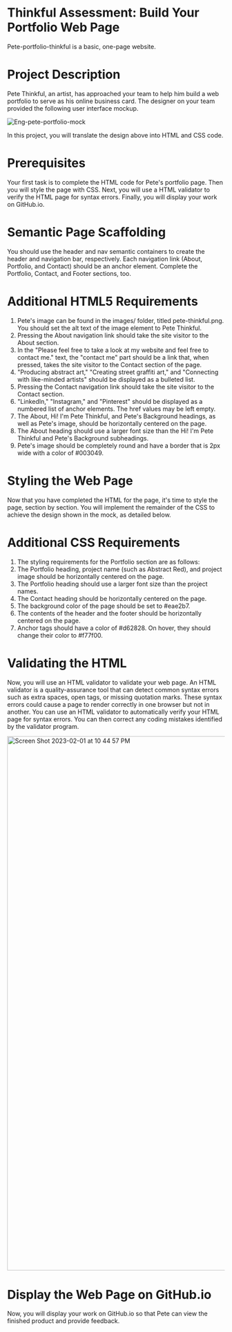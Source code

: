 # Thinkful Assessment: Build Your Portfolio Web Page

Pete-portfolio-thinkful is a basic, one-page website. 

# Project Description
Pete Thinkful, an artist, has approached your team to help him build a web portfolio to serve as his online business card. The designer on your team provided the following user interface mockup.

![Eng-pete-portfolio-mock](https://user-images.githubusercontent.com/123777132/216225392-86f5b82c-a042-4c55-af7b-400fb9890271.png)

In this project, you will translate the design above into HTML and CSS code.

# Prerequisites
Your first task is to complete the HTML code for Pete's portfolio page. Then you will style the page with CSS. Next, you will use a HTML validator to verify the HTML page for syntax errors. Finally, you will display your work on GitHub.io.

# Semantic Page Scaffolding
You should use the header and nav semantic containers to create the header and navigation bar, respectively. Each navigation link (About, Portfolio, and Contact) should be an anchor element. Complete the Portfolio, Contact, and Footer sections, too.

# Additional HTML5 Requirements
1. Pete's image can be found in the images/ folder, titled pete-thinkful.png. You should set the alt text of the image element to Pete Thinkful.
2. Pressing the About navigation link should take the site visitor to the About section.
3. In the "Please feel free to take a look at my website and feel free to contact me." text, the "contact me" part should be a link that, when pressed, takes the site visitor to the Contact section of the page.
4. "Producing abstract art," "Creating street graffiti art," and "Connecting with like-minded artists" should be displayed as a bulleted list.
5. Pressing the Contact navigation link should take the site visitor to the Contact section.
6. "LinkedIn," "Instagram," and "Pinterest" should be displayed as a numbered list of anchor elements. The href values may be left empty.
7. The About, Hi! I'm Pete Thinkful, and Pete's Background headings, as well as Pete's image, should be horizontally centered on the page.
8. The About heading should use a larger font size than the Hi! I'm Pete Thinkful and Pete's Background subheadings.
9. Pete's image should be completely round and have a border that is 2px wide with a color of #003049. 

# Styling the Web Page
Now that you have completed the HTML for the page, it's time to style the page, section by section. You will implement the remainder of the CSS to achieve the design shown in the mock, as detailed below.

# Additional CSS Requirements
1. The styling requirements for the Portfolio section are as follows:
2. The Portfolio heading, project name (such as Abstract Red), and project image should be horizontally centered on the page.
3. The Portfolio heading should use a larger font size than the project names.
4. The Contact heading should be horizontally centered on the page.
5. The background color of the page should be set to #eae2b7.
6. The contents of the header and the footer should be horizontally centered on the page.
7. Anchor tags should have a color of #d62828. On hover, they should change their color to #f77f00.

# Validating the HTML
Now, you will use an HTML validator to validate your web page. An HTML validator is a quality-assurance tool that can detect common syntax errors such as extra spaces, open tags, or missing quotation marks. These syntax errors could cause a page to render correctly in one browser but not in another. You can use an HTML validator to automatically verify your HTML page for syntax errors. You can then correct any coding mistakes identified by the validator program.

<img width="1236" alt="Screen Shot 2023-02-01 at 10 44 57 PM" src="https://user-images.githubusercontent.com/123777132/216226646-3909ed5e-0baf-4c31-bf5b-0b8049fcf01a.png">

# Display the Web Page on GitHub.io
Now, you will display your work on GitHub.io so that Pete can view the finished product and provide feedback.
